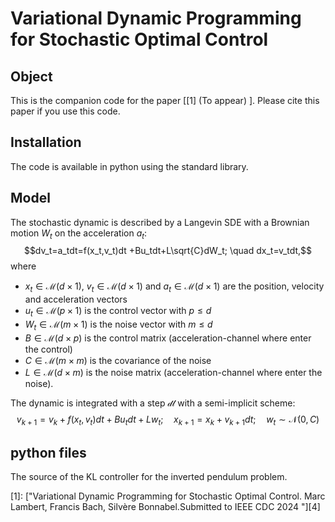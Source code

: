 # Variational Dynamic Programming for Stochastic Optimal Control

## Object

This is the companion code for the paper \[[1] (To appear) \]. Please cite this paper if you use this code.  

## Installation
The code is available in python using the standard library. 

## Model
The stochastic dynamic is described by a Langevin SDE with a Brownian motion $W_t$ on the acceleration $a_t$:
$$dv_t=a_tdt=f(x_t,v_t)dt +Bu_tdt+L\sqrt{C}dW_t; \quad dx_t=v_tdt,$$
where 
- $x_t \in \mathcal{M}(d \times 1)$, $v_t \in \mathcal{M}(d \times 1)$ and $a_t \in \mathcal{M}(d \times 1)$ are the position, velocity and acceleration vectors
- $u_t \in \mathcal{M}(p \times 1)$ is the control vector with $p \leq d$
- $W_t \in \mathcal{M}(m \times 1)$ is the noise vector with $m \leq d$
- $B \in \mathcal{M}(d \times p)$ is the control matrix (acceleration-channel where enter the control)
- $C \in \mathcal{M}(m \times m)$ is the covariance of the noise
- $L \in \mathcal{M}(d \times m)$ is the noise matrix (acceleration-channel where enter the noise).
  
The dynamic is integrated with a step $\mathcal{dt}$ with a semi-implicit scheme:
$$v_{k+1}=v_k+f(x_t,v_t)dt+Bu_tdt+Lw_t; \quad x_{k+1}=x_k+v_{k+1}dt; \quad w_t \sim \mathcal{N}(0,C)$$

## python files
The source of the KL controller for the inverted pendulum problem.

[0]: https://arxiv.org/abs/ (To appear)

\[1\]: ["Variational Dynamic Programming for Stochastic Optimal Control.  Marc Lambert, Francis Bach, Silvère Bonnabel.Submitted to IEEE CDC 2024 "][4] 
